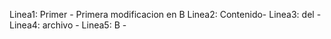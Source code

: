 Linea1: Primer   - Primera modificacion en B
Linea2: Contenido-
Linea3: del      -
Linea4: archivo  -
Linea5: B        -
